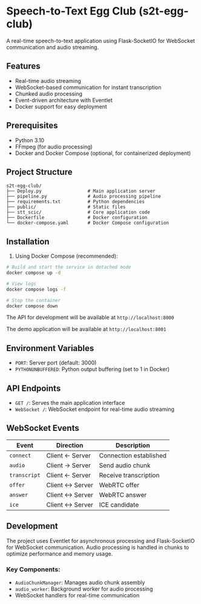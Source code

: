 # Speech-to-Text Egg Club (s2t-egg-club)

A real-time speech-to-text application using Flask-SocketIO for WebSocket communication and audio streaming.

## Features

- Real-time audio streaming
- WebSocket-based communication for instant transcription
- Chunked audio processing
- Event-driven architecture with Eventlet
- Docker support for easy deployment

## Prerequisites

- Python 3.10
- FFmpeg (for audio processing)
- Docker and Docker Compose (optional, for containerized deployment)

## Project Structure

```
s2t-egg-club/
├── Deploy.py                 # Main application server
├── pipeline.py               # Audio processing pipeline
├── requirements.txt          # Python dependencies
├── public/                   # Static files
├── stt_scic/                 # Core application code
├── Dockerfile                # Docker configuration
└── docker-compose.yaml       # Docker Compose configuration
```

## Installation

1. Using Docker Compose (recommended):
```bash
# Build and start the service in detached mode
docker compose up -d

# View logs
docker compose logs -f

# Stop the container
docker compose down
```

The API for development will be available at `http://localhost:8000`

The demo application will be available at `http://localhost:8001`

## Environment Variables

- `PORT`: Server port (default: 3000)
- `PYTHONUNBUFFERED`: Python output buffering (set to 1 in Docker)

## API Endpoints

- `GET /`: Serves the main application interface
- `WebSocket /`: WebSocket endpoint for real-time audio streaming

## WebSocket Events

| Event | Direction | Description |
|-------|-----------|-------------|
| `connect` | Client ← Server | Connection established |
| `audio` | Client → Server | Send audio chunk |
| `transcript` | Client ← Server | Receive transcription |
| `offer` | Client ↔ Server | WebRTC offer |
| `answer` | Client ↔ Server | WebRTC answer |
| `ice` | Client ↔ Server | ICE candidate |

## Development

The project uses Eventlet for asynchronous processing and Flask-SocketIO for WebSocket communication. Audio processing is handled in chunks to optimize performance and memory usage.

### Key Components:

- `AudioChunkManager`: Manages audio chunk assembly
- `audio_worker`: Background worker for audio processing
- WebSocket handlers for real-time communication